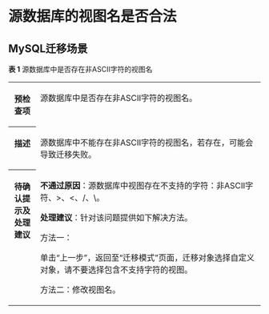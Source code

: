 # 源数据库的视图名是否合法<a name="drs_11_0072"></a>

## MySQL迁移场景<a name="section16277121116161"></a>

**表 1**  源数据库中是否存在非ASCII字符的视图名

<a name="table18108192214474"></a>
<table><tbody><tr id="row19108192294711"><th class="firstcol" valign="top" width="11%" id="mcps1.2.3.1.1"><p id="p191087222477"><a name="p191087222477"></a><a name="p191087222477"></a><strong id="b13108162214473"><a name="b13108162214473"></a><a name="b13108162214473"></a>预检查项</strong></p>
</th>
<td class="cellrowborder" valign="top" width="89%" headers="mcps1.2.3.1.1 "><p id="p01081022104711"><a name="p01081022104711"></a><a name="p01081022104711"></a>源数据库中是否存在非ASCII字符的视图名。</p>
</td>
</tr>
<tr id="row3108132254714"><th class="firstcol" valign="top" width="11%" id="mcps1.2.3.2.1"><p id="p1710810224473"><a name="p1710810224473"></a><a name="p1710810224473"></a><strong id="b510892211472"><a name="b510892211472"></a><a name="b510892211472"></a>描述</strong></p>
</th>
<td class="cellrowborder" valign="top" width="89%" headers="mcps1.2.3.2.1 "><p id="p15372705185323"><a name="p15372705185323"></a><a name="p15372705185323"></a>源数据库中不能存在非ASCII字符的视图名，若存在，可能会导致迁移失败。</p>
</td>
</tr>
<tr id="row212432224711"><th class="firstcol" valign="top" width="11%" id="mcps1.2.3.3.1"><p id="p1412462211472"><a name="p1412462211472"></a><a name="p1412462211472"></a><strong id="b111246227470"><a name="b111246227470"></a><a name="b111246227470"></a>待确认提示及<strong id="b15891153114115"><a name="b15891153114115"></a><a name="b15891153114115"></a>处理建议</strong></strong></p>
</th>
<td class="cellrowborder" valign="top" width="89%" headers="mcps1.2.3.3.1 "><p id="p18705213564"><a name="p18705213564"></a><a name="p18705213564"></a><strong id="b16814162110612"><a name="b16814162110612"></a><a name="b16814162110612"></a>不通过原因</strong>：源数据库中视图存在不支持的字符：非ASCII字符、&gt;、&lt;、/、\。</p>
<p id="p827614571444"><a name="p827614571444"></a><a name="p827614571444"></a><strong id="b1727635714418"><a name="b1727635714418"></a><a name="b1727635714418"></a>处理建议</strong>：针对该问题提供如下解决方法。</p>
<p id="p197951722519"><a name="p197951722519"></a><a name="p197951722519"></a>方法一：</p>
<p id="p984711271957"><a name="p984711271957"></a><a name="p984711271957"></a>单击“上一步”，返回至“迁移模式”页面，迁移对象选择自定义对象，请不要选择包含不支持字符的视图。</p>
<p id="p154113330511"><a name="p154113330511"></a><a name="p154113330511"></a>方法二：修改视图名。</p>
</td>
</tr>
</tbody>
</table>

